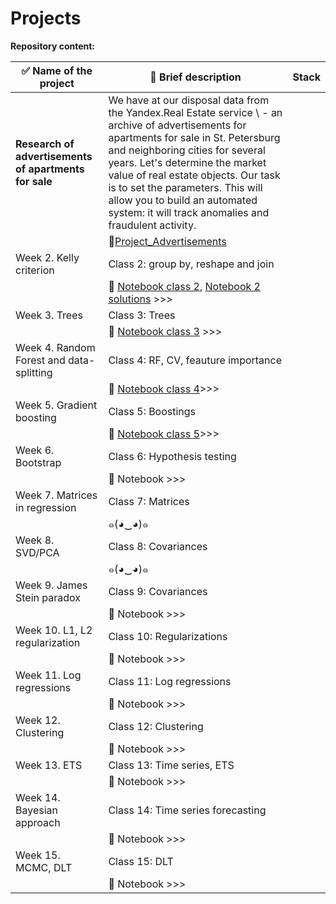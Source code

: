 # Projects

**Repository content:**

| ✅  Name of the project|  📝 Brief description | Stack |
|--------|--------|--------|
|  **Research of advertisements of apartments for sale** | We have at our disposal data from the Yandex.Real Estate service \\ - an archive of advertisements for apartments for sale in St. Petersburg and neighboring cities for several years. Let's determine the market value of real estate objects. Our task is to set the parameters. This will allow you to build an automated system: it will track anomalies and fraudulent activity.  |
|   |   🔗[Project_Advertisements](Project_Advertisements.ipynb) |
|  Week 2. Kelly criterion |   Class 2: group by, reshape and join|
|   |   🔗 [Notebook class 2](https://github.com/Shuaynat/DSE-23-24/blob/main/02-classes/DS23_ICEF_class2.ipynb), [Notebook 2 solutions](https://github.com/Shuaynat/DSE-23-24/blob/main/02-classes/DS23_ICEF_class2_solutions.ipynb) >>> |
|  Week 3. Trees |   Class 3: Trees|
|   |   🔗 [Notebook class 3](https://github.com/limph0nimph/DSE-23-24/blob/main/03-classes/DS_ICEF_class3_trees_with_theory.ipynb) >>> |
|  Week 4. Random Forest and data-splitting |   Class 4: RF, CV, feauture importance|
|   |   🔗 [Notebook class 4](https://github.com/limph0nimph/DSE-23-24/blob/main/04-classes/DS_ICEF_class4_classify_rf_cv.ipynb)>>> |
|  Week 5. Gradient boosting |   Class 5: Boostings|
|   |   🔗 [Notebook class 5](https://github.com/Shuaynat/DSE-23-24/blob/main/05-classes/Copy_of_DS23_ICEF_class5_yn.ipynb)>>>|
|  Week 6. Bootstrap |   Class 6: Hypothesis testing|
|   |   🔗 Notebook >>> |
|  Week 7.  Matrices in regression |   Class 7: Matrices|
|   | ๑(◕‿◕)๑    |
|  Week 8.  SVD/PCA|   Class 8: Covariances|
|   |  ๑(◕‿◕)๑  |
|  Week 9.  James Stein paradox|   Class 9: Covariances|
|   | 🔗 Notebook >>>   |
|  Week 10.  L1, L2 regularization|   Class 10: Regularizations|
|   | 🔗 Notebook >>>   |
|  Week 11.  Log regressions |   Class 11: Log regressions|
|   | 🔗 Notebook >>>   |
|  Week 12.  Clustering |   Class 12: Clustering|
|   | 🔗 Notebook >>>   |
|  Week 13.  ETS |   Class 13: Time series, ETS|
|   | 🔗 Notebook >>>   |
|  Week 14.  Bayesian approach |   Class 14: Time series forecasting|
|   | 🔗 Notebook >>>   |
|  Week 15.  MCMC, DLT |   Class 15: DLT|
|   | 🔗 Notebook >>>   |
